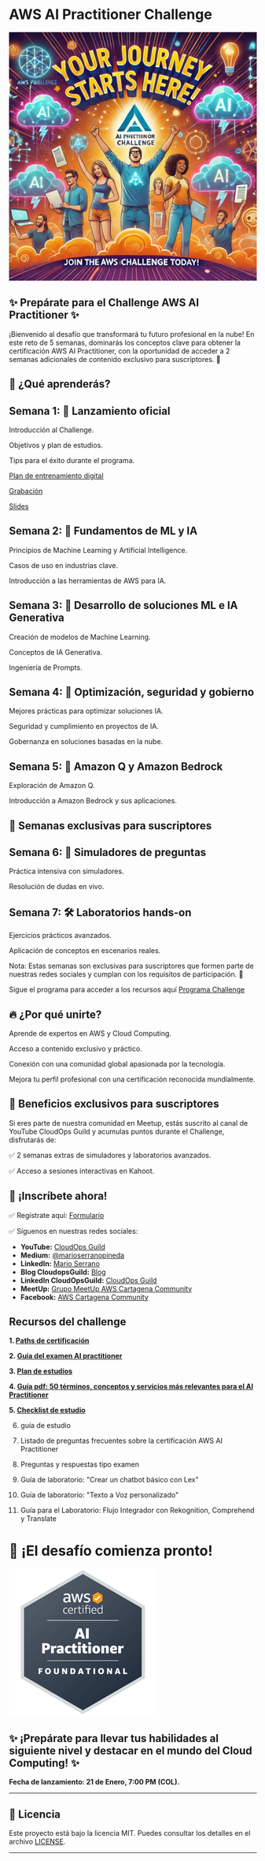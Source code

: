 # AWS AI Practitioner Challenge

![Challenge](imagenes/motivacionchallenge1.png)

## ✨ Prepárate para el Challenge AWS AI Practitioner ✨

¡Bienvenido al desafío que transformará tu futuro profesional en la nube! En este reto de 5 semanas, dominarás los conceptos clave para obtener la certificación AWS AI Practitioner, con la oportunidad de acceder a 2 semanas adicionales de contenido exclusivo para suscriptores. 🌟

## 🔎 ¿Qué aprenderás?

## Semana 1: 🚀 Lanzamiento oficial

Introducción al Challenge.

Objetivos y plan de estudios.

Tips para el éxito durante el programa.

[Plan de entrenamiento digital](https://explore.skillbuilder.aws/learn/public/learning_plan/view/2193/standard-exam-prep-plan-aws-certified-ai-practitioner-aif-c01)

[Grabación](https://youtube.com/live/VkEY7_1L330)

[Slides](recursos/Semana1_Challenge_AWS_AI_Practitioner.pdf)

## Semana 2: 🧠 Fundamentos de ML y IA

Principios de Machine Learning y Artificial Intelligence.

Casos de uso en industrias clave.

Introducción a las herramientas de AWS para IA.

## Semana 3: 🤖 Desarrollo de soluciones ML e IA Generativa

Creación de modelos de Machine Learning.

Conceptos de IA Generativa.

Ingeniería de Prompts.

## Semana 4: 🔧 Optimización, seguridad y gobierno

Mejores prácticas para optimizar soluciones IA.

Seguridad y cumplimiento en proyectos de IA.

Gobernanza en soluciones basadas en la nube.

## Semana 5: 🌟 Amazon Q y Amazon Bedrock

Exploración de Amazon Q.

Introducción a Amazon Bedrock y sus aplicaciones.

## 🌟 Semanas exclusivas para suscriptores

## Semana 6: 📘 Simuladores de preguntas

Práctica intensiva con simuladores.

Resolución de dudas en vivo.

## Semana 7: 🛠️ Laboratorios hands-on

Ejercicios prácticos avanzados.

Aplicación de conceptos en escenarios reales.

Nota: Estas semanas son exclusivas para suscriptores que formen parte de nuestras redes sociales y cumplan con los requisitos de participación. 🔑

Sigue el programa para acceder a los recursos aquí [Programa Challenge](recursos/Programa_Challenge_AI_practitioner.pdf)

## 🔥 ¿Por qué unirte?

Aprende de expertos en AWS y Cloud Computing.

Acceso a contenido exclusivo y práctico.

Conexión con una comunidad global apasionada por la tecnología.

Mejora tu perfil profesional con una certificación reconocida mundialmente.

## 🌟 Beneficios exclusivos para suscriptores

Si eres parte de nuestra comunidad en Meetup, estás suscrito al canal de YouTube CloudOps Guild y acumulas puntos durante el Challenge, disfrutarás de:

✅ 2 semanas extras de simuladores y laboratorios avanzados.

✅ Acceso a sesiones interactivas en Kahoot.

## 🔗  ¡Inscríbete ahora!

✅ Regístrate aquí: [Formulario](https://bit.ly/registroAIchallenge)

✅ Síguenos en nuestras redes sociales:

- **YouTube:** [CloudOps Guild](https://www.youtube.com/@CloudOpsGuildCommunity)
- **Medium:** [@marioserranopineda](https://medium.com/@marioserranopineda)
- **LinkedIn:** [Mario Serrano](https://www.linkedin.com/in/mario-rodrigo-serrano-pineda/)
- **Blog CloudopsGuild:** [Blog](https://cloudopsguild.com/blog/)
- **LinkedIn CloudOpsGuild:** [CloudOps Guild](https://www.linkedin.com/company/cloudopsguild/)
- **MeetUp:** [Grupo MeetUp AWS Cartagena Community](https://www.meetup.com/es-ES/aws-colombia-cartagena/)
- **Facebook:** [AWS Cartagena Community](https://www.meetup.com/es-ES/aws-colombia-cartagena/)

## Recursos del challenge

**1. [Paths de certificación](recursos/AWS_certification_paths.pdf)**

**2. [Guía del examen AI practitioner](recursos/AWS-Certified-AI-Practitioner_Exam-Guide.pdf)**

**3. [Plan de estudios](recursos/Plan_de_estudios_AI_practitioner_semanas.pdf)**

**4. [Guía pdf: 50 términos, conceptos y servicios más relevantes para el AI Practitioner](recursos/Listado_de_terminos_esenciales.pdf)**

**5. [Checklist de estudio](recursos/Checklist_estudio_AI_Practitioner.xlsx)**

6. guía de estudio

7. Listado de preguntas frecuentes sobre la certificación AWS AI Practitioner

8. Preguntas y respuestas tipo examen

9. Guía de laboratorio: "Crear un chatbot básico con Lex"

10. Guía de laboratorio: "Texto a Voz personalizado"

11. Guía para el Laboratorio: Flujo Integrador con Rekognition, Comprehend y Translate




# 📅 ¡El desafío comienza pronto!

![AI_Practitioner_badge](imagenes/AI-Practitioner_badge.png)

## ✨ ¡Prepárate para llevar tus habilidades al siguiente nivel y destacar en el mundo del Cloud Computing! ✨

**Fecha de lanzamiento: 21 de Enero, 7:00 PM (COL).**

---

## 📝 **Licencia**
Este proyecto está bajo la licencia MIT. Puedes consultar los detalles en el archivo [LICENSE](LICENSE).

---

